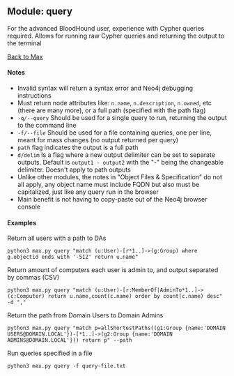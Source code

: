 ## Module: query

For the advanced BloodHound user, experience with Cypher queries required. Allows for running raw Cypher queries and returning the output to the terminal

[Back to Max](https://github.com/knavesec/Max)


#### Notes

* Invalid syntax will return a syntax error and Neo4j debugging instructions  
* Must return node attributes like: `n.name`, `n.description`, `n.owned`, etc (there are many more), or a full path (specified with the path flag)
* `-q/--query` Should be used for a single query to run, returning the output to the command line
* `-f/--file` Should be used for a file containing queries, one per line, meant for mass changes (no output returned per query)
* `path` flag indicates the output is a full path
* `d/delim` Is a flag where a new output delimiter can be set to separate outputs. Default is `output1 - output2` with the "-" being the changeable delimiter. Doesn't apply to path outputs
* Unlike other modules, the notes in "Object Files & Specification" do not all apply, any object name must include FQDN but also must be capitalized, just like any query run in the browser
* Main benefit is not having to copy-paste out of the Neo4j browser console


#### Examples

Return all users with a path to DAs
```
python3 max.py query "match (u:User)-[r*1..]->(g:Group) where g.objectid ends with '-512' return u.name"
```

Return amount of computers each user is admin to, and output separated by commas (CSV)
```
python3 max.py query "match (u:User)-[r:MemberOf|AdminTo*1..]->(c:Computer) return u.name,count(c.name) order by count(c.name) desc" -d ","
```

Return the path from Domain Users to Domain Admins
```
python3 max.py query "match p=allShortestPaths((g1:Group {name:'DOMAIN USERS@DOMAIN.LOCAL'})-[*1..]->(g2:Group {name:'DOMAIN ADMINS@DOMAIN.LOCAL'})) return p" --path
```

Run queries specified in a file
```
python3 max.py query -f query-file.txt
```

